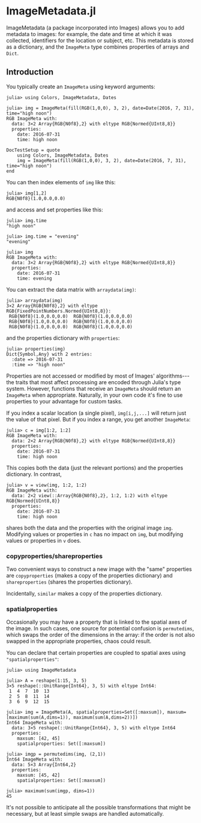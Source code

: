 # ImageMetadata.jl

ImageMetadata (a package incorporated into Images) allows you to add
metadata to images: for example, the date and time at which it was
collected, identifiers for the location or subject, etc. This metadata
is stored as a dictionary, and the `ImageMeta` type combines
properties of arrays and `Dict`.

## Introduction

You typically create an `ImageMeta` using keyword arguments:

```jldoctest
julia> using Colors, ImageMetadata, Dates

julia> img = ImageMeta(fill(RGB(1,0,0), 3, 2), date=Date(2016, 7, 31), time="high noon")
RGB ImageMeta with:
  data: 3×2 Array{RGB{N0f8},2} with eltype RGB{Normed{UInt8,8}}
  properties:
    date: 2016-07-31
    time: high noon
```

```@meta
DocTestSetup = quote
    using Colors, ImageMetadata, Dates
    img = ImageMeta(fill(RGB(1,0,0), 3, 2), date=Date(2016, 7, 31), time="high noon")
end
```

You can then index elements of `img` like this:

```jldoctest
julia> img[1,2]
RGB{N0f8}(1.0,0.0,0.0)
```

and access and set properties like this:

```jldoctest
julia> img.time
"high noon"

julia> img.time = "evening"
"evening"

julia> img
RGB ImageMeta with:
  data: 3×2 Array{RGB{N0f8},2} with eltype RGB{Normed{UInt8,8}}
  properties:
    date: 2016-07-31
    time: evening
```

You can extract the data matrix with `arraydata(img)`:

```jldoctest
julia> arraydata(img)
3×2 Array{RGB{N0f8},2} with eltype RGB{FixedPointNumbers.Normed{UInt8,8}}:
 RGB{N0f8}(1.0,0.0,0.0)  RGB{N0f8}(1.0,0.0,0.0)
 RGB{N0f8}(1.0,0.0,0.0)  RGB{N0f8}(1.0,0.0,0.0)
 RGB{N0f8}(1.0,0.0,0.0)  RGB{N0f8}(1.0,0.0,0.0)
```

and the properties dictionary with `properties`:

```jldoctest
julia> properties(img)
Dict{Symbol,Any} with 2 entries:
  :date => 2016-07-31
  :time => "high noon"
```

Properties are not accessed or modified by most of Images'
algorithms---the traits that most affect processing are encoded
through Julia's type system.  However, functions that receive an
`ImageMeta` should return an `ImageMeta` when appropriate. Naturally,
in your own code it's fine to use properties to your advantage for
custom tasks.

If you index a scalar location (a single pixel), `img[i,j,...]` will return just the value
of that pixel. But if you index a range, you get another `ImageMeta`:

```jldoctest
julia> c = img[1:2, 1:2]
RGB ImageMeta with:
  data: 2×2 Array{RGB{N0f8},2} with eltype RGB{Normed{UInt8,8}}
  properties:
    date: 2016-07-31
    time: high noon
```

This copies both the data (just the relevant portions) and the properties dictionary. In contrast,

```jldoctest
julia> v = view(img, 1:2, 1:2)
RGB ImageMeta with:
  data: 2×2 view(::Array{RGB{N0f8},2}, 1:2, 1:2) with eltype RGB{Normed{UInt8,8}}
  properties:
    date: 2016-07-31
    time: high noon
```

shares both the data and the properties with the original image
`img`. Modifying values or properties in `c` has no impact on `img`,
but modifying values or properties in `v` does.


### copyproperties/shareproperties

Two convenient ways to construct a new image with the "same"
properties are `copyproperties` (makes a copy of the properties
dictionary) and `shareproperties` (shares the properties dictionary).

Incidentally, `similar` makes a copy of the properties dictionary.

### spatialproperties

Occasionally you may have a property that is linked to the spatial
axes of the image. In such cases, one source for potential confusion
is `permutedims`, which swaps the order of the dimensions in the
array: if the order is not also swapped in the appropriate properties,
chaos could result.

You can declare that certain properties are coupled to spatial axes
using `"spatialproperties"`:

```jldoctest
julia> using ImageMetadata

julia> A = reshape(1:15, 3, 5)
3×5 reshape(::UnitRange{Int64}, 3, 5) with eltype Int64:
 1  4  7  10  13
 2  5  8  11  14
 3  6  9  12  15

julia> img = ImageMeta(A, spatialproperties=Set([:maxsum]), maxsum=[maximum(sum(A,dims=1)), maximum(sum(A,dims=2))])
Int64 ImageMeta with:
  data: 3×5 reshape(::UnitRange{Int64}, 3, 5) with eltype Int64
  properties:
    maxsum: [42, 45]
    spatialproperties: Set([:maxsum])

julia> imgp = permutedims(img, (2,1))
Int64 ImageMeta with:
  data: 5×3 Array{Int64,2}
  properties:
    maxsum: [45, 42]
    spatialproperties: Set([:maxsum])

julia> maximum(sum(imgp, dims=1))
45
```

It's not possible to anticipate all the possible transformations that
might be necessary, but at least simple swaps are handled automatically.
